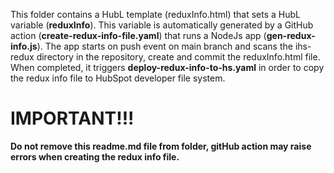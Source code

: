 This folder contains a HubL template (reduxInfo.html) that sets a HubL variable (**reduxInfo**). This variable is automatically generated by a GitHub action (**create-redux-info-file.yaml**) that runs a NodeJs app (**gen-redux-info.js**). The app starts on push event on main branch and scans the ihs-redux directory in the repository, create and commit the reduxInfo.html file. When completed, it triggers **deploy-redux-info-to-hs.yaml** in order to copy the redux info file to HubSpot developer file system.

# IMPORTANT!!!
**Do not remove this readme.md file from folder, gitHub action may raise errors when creating the redux info file.** 